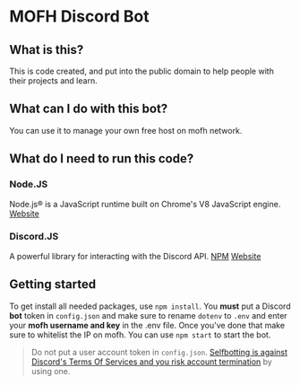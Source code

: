 # MOFH Discord Bot
## What is this?
This is code created, and put into the public domain to help people with their projects and learn.  

## What can I do with this bot?
You can use it to manage your own free host on mofh network.

## What do I need to run this code?
### Node.JS
Node.js® is a JavaScript runtime built on Chrome's V8 JavaScript engine.
[Website](https://nodejs.org)

### Discord.JS
A powerful library for interacting with the Discord API.
[NPM](https://npmjs.com/package/discord.js)
[Website](https://discord.js.org)

## Getting started
To get install all needed packages, use `npm install`. You **must** put a Discord **bot** token in `config.json` and make sure to rename `dotenv` to `.env` and enter your **mofh username and key** in the .env file. Once you've done that make sure to whitelist the IP on mofh. You can use `npm start` to start the bot.

> Do not put a user account token in `config.json`. [Selfbotting is against Discord's Terms Of Services and you risk account termination](https://support.discord.com/hc/en-us/articles/115002192352-Automated-user-accounts-self-bots) by using one.
